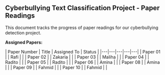 ## Cyberbullying Text Classification Project - Paper Readings

This document tracks the progress of paper readings for our cyberbullying detection project.

**Assigned Papers:**

| Paper Number | Title | Assigned To | Status | 
|---|---|---|---|---|
| Paper 01 |  | Rafi | |
| Paper 02 |  | Zakaria | |
| Paper 03 |  | Maliha | |
| Paper 04 |  | Radito | |
| Paper 05 |  | Radito | |
| Paper 06 |  | Amina | |
| Paper 08 |  | Amina | |
| Paper 09 |  | Fahmid | |
| Paper 10 |  | Fahmid | |

